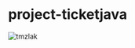 # project-ticketjava

![tmzlak](https://user-images.githubusercontent.com/93580898/212231173-df48a0ee-cc02-4289-90e1-1d90503d6161.png)
